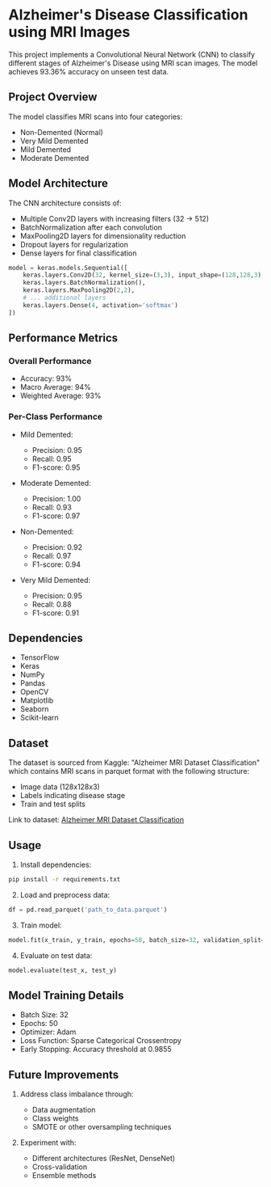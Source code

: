 # Alzheimer's Disease Classification using MRI Images

This project implements a Convolutional Neural Network (CNN) to classify different stages of Alzheimer's Disease using MRI scan images. The model achieves 93.36% accuracy on unseen test data.

## Project Overview

The model classifies MRI scans into four categories:
- Non-Demented (Normal)
- Very Mild Demented
- Mild Demented
- Moderate Demented

## Model Architecture

The CNN architecture consists of:
- Multiple Conv2D layers with increasing filters (32 -> 512)
- BatchNormalization after each convolution
- MaxPooling2D layers for dimensionality reduction
- Dropout layers for regularization
- Dense layers for final classification

```python
model = keras.models.Sequential([
    keras.layers.Conv2D(32, kernel_size=(3,3), input_shape=(128,128,3), activation='relu'),
    keras.layers.BatchNormalization(),
    keras.layers.MaxPooling2D(2,2),
    # ... additional layers
    keras.layers.Dense(4, activation='softmax')
])
```

## Performance Metrics

### Overall Performance
- Accuracy: 93%
- Macro Average: 94%
- Weighted Average: 93%

### Per-Class Performance
- Mild Demented:
  * Precision: 0.95
  * Recall: 0.95
  * F1-score: 0.95

- Moderate Demented:
  * Precision: 1.00
  * Recall: 0.93
  * F1-score: 0.97

- Non-Demented:
  * Precision: 0.92
  * Recall: 0.97
  * F1-score: 0.94

- Very Mild Demented:
  * Precision: 0.95
  * Recall: 0.88
  * F1-score: 0.91

## Dependencies

- TensorFlow
- Keras
- NumPy
- Pandas
- OpenCV
- Matplotlib
- Seaborn
- Scikit-learn

## Dataset

The dataset is sourced from Kaggle: "Alzheimer MRI Dataset Classification" which contains MRI scans in parquet format with the following structure:
- Image data (128x128x3)
- Labels indicating disease stage
- Train and test splits

Link to dataset: [Alzheimer MRI Dataset Classification](https://www.kaggle.com/datasets/sachinkumar413/alzheimer-mri-dataset-classification)

## Usage

1. Install dependencies:
```bash
pip install -r requirements.txt
```

2. Load and preprocess data:
```python
df = pd.read_parquet('path_to_data.parquet')
```

3. Train model:
```python
model.fit(x_train, y_train, epochs=50, batch_size=32, validation_split=0.05)
```

4. Evaluate on test data:
```python
model.evaluate(test_x, test_y)
```

## Model Training Details

- Batch Size: 32
- Epochs: 50
- Optimizer: Adam
- Loss Function: Sparse Categorical Crossentropy
- Early Stopping: Accuracy threshold at 0.9855

## Future Improvements

1. Address class imbalance through:
   - Data augmentation
   - Class weights
   - SMOTE or other oversampling techniques
   
2. Experiment with:
   - Different architectures (ResNet, DenseNet)
   - Cross-validation
   - Ensemble methods